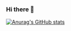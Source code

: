 ### Hi there 👋

[![Anurag's GitHub stats](https://github-readme-stats.vercel.app/api?username=Darkoberd00&theme=tokyonight)](https://github.com/anuraghazra/github-readme-stats)
